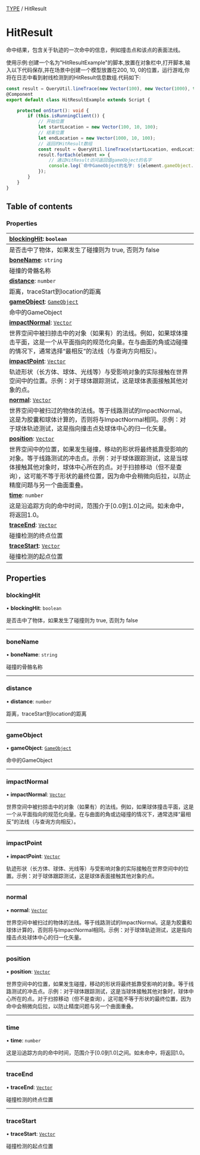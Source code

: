 [TYPE](../groups/TYPE.TYPE.md) / HitResult

# HitResult <Badge type="tip" text="Class" /> <Score text="HitResult" />

命中结果，包含关于轨迹的一次命中的信息，例如撞击点和该点的表面法线。

<span style="font-size: 14px;">
使用示例:创建一个名为"HitResultExample"的脚本,放置在对象栏中,打开脚本,输入以下代码保存,并在场景中创建一个模型放置在200, 10, 0的位置，运行游戏,你将在日志中看到射线检测到的HitResult信息数组.代码如下:
</span>

```ts
const result = QueryUtil.lineTrace(new Vector(100), new Vector(1000), true, true);
@Component
export default class HitResultExample extends Script {

    protected onStart(): void {
        if (this.isRunningClient()) {
            // 开始位置
            let startLocation = new Vector(100, 10, 100);
            // 结束位置
            let endLocation = new Vector(1000, 10, 100);
            // 返回的HitResult数组
            const result = QueryUtil.lineTrace(startLocation, endLocation, true, true);
            result.forEach(element => {
                // 通过HitResult访问返回值gameObject的名字
                console.log(`命中GameObject的名字: ${element.gameObject.name}`);
            });
        }
    }
}
```

## Table of contents

### Properties <Score text="Properties" /> 
| **[blockingHit](mw.HitResult.md#blockinghit)**: `boolean`  |
| :-----|
| 是否击中了物体，如果发生了碰撞则为 true, 否则为 false|
| **[boneName](mw.HitResult.md#bonename)**: `string`  |
| 碰撞的骨骼名称|
| **[distance](mw.HitResult.md#distance)**: `number`  |
| 距离，traceStart到location的距离|
| **[gameObject](mw.HitResult.md#gameobject)**: [`GameObject`](mw.GameObject.md)  |
| 命中的GameObject|
| **[impactNormal](mw.HitResult.md#impactnormal)**: [`Vector`](mw.Vector.md)  |
| 世界空间中被扫掠击中的对象（如果有）的法线。例如，如果球体撞击平面，这是一个从平面指向的规范化向量。在与曲面的角或边碰撞的情况下，通常选择“最相反”的法线（与查询方向相反）。|
| **[impactPoint](mw.HitResult.md#impactpoint)**: [`Vector`](mw.Vector.md)  |
| 轨迹形状（长方体、球体、光线等）与受影响对象的实际接触在世界空间中的位置。示例：对于球体跟踪测试，这是球体表面接触其他对象的点。|
| **[normal](mw.HitResult.md#normal)**: [`Vector`](mw.Vector.md)  |
| 世界空间中被扫过的物体的法线。等于线路测试的ImpactNormal。这是为胶囊和球体计算的，否则将与ImpactNormal相同。示例：对于球体轨迹测试，这是指向撞击点处球体中心的归一化矢量。|
| **[position](mw.HitResult.md#position)**: [`Vector`](mw.Vector.md)  |
| 世界空间中的位置，如果发生碰撞，移动的形状将最终抵靠受影响的对象。等于线路测试的冲击点。示例：对于球体跟踪测试，这是当球体接触其他对象时，球体中心所在的点。对于扫掠移动（但不是查询），这可能不等于形状的最终位置，因为命中会稍微向后拉，以防止精度问题与另一个曲面重叠。|
| **[time](mw.HitResult.md#time)**: `number`  |
| 这是沿追踪方向的命中时间，范围介于[0.0到1.0]之间。如未命中，将返回1.0。|
| **[traceEnd](mw.HitResult.md#traceend)**: [`Vector`](mw.Vector.md)  |
| 碰撞检测的终点位置|
| **[traceStart](mw.HitResult.md#tracestart)**: [`Vector`](mw.Vector.md)  |
| 碰撞检测的起点位置|

## Properties

### blockingHit <Score text="blockingHit" /> 

• **blockingHit**: `boolean`

是否击中了物体，如果发生了碰撞则为 true, 否则为 false

___

### boneName <Score text="boneName" /> 

• **boneName**: `string`

碰撞的骨骼名称

___

### distance <Score text="distance" /> 

• **distance**: `number`

距离，traceStart到location的距离

___

### gameObject <Score text="gameObject" /> 

• **gameObject**: [`GameObject`](mw.GameObject.md)

命中的GameObject

___

### impactNormal <Score text="impactNormal" /> 

• **impactNormal**: [`Vector`](mw.Vector.md)

世界空间中被扫掠击中的对象（如果有）的法线。例如，如果球体撞击平面，这是一个从平面指向的规范化向量。在与曲面的角或边碰撞的情况下，通常选择“最相反”的法线（与查询方向相反）。

___

### impactPoint <Score text="impactPoint" /> 

• **impactPoint**: [`Vector`](mw.Vector.md)

轨迹形状（长方体、球体、光线等）与受影响对象的实际接触在世界空间中的位置。示例：对于球体跟踪测试，这是球体表面接触其他对象的点。

___

### normal <Score text="normal" /> 

• **normal**: [`Vector`](mw.Vector.md)

世界空间中被扫过的物体的法线。等于线路测试的ImpactNormal。这是为胶囊和球体计算的，否则将与ImpactNormal相同。示例：对于球体轨迹测试，这是指向撞击点处球体中心的归一化矢量。

___

### position <Score text="position" /> 

• **position**: [`Vector`](mw.Vector.md)

世界空间中的位置，如果发生碰撞，移动的形状将最终抵靠受影响的对象。等于线路测试的冲击点。示例：对于球体跟踪测试，这是当球体接触其他对象时，球体中心所在的点。对于扫掠移动（但不是查询），这可能不等于形状的最终位置，因为命中会稍微向后拉，以防止精度问题与另一个曲面重叠。

___

### time <Score text="time" /> 

• **time**: `number`

这是沿追踪方向的命中时间，范围介于[0.0到1.0]之间。如未命中，将返回1.0。

___

### traceEnd <Score text="traceEnd" /> 

• **traceEnd**: [`Vector`](mw.Vector.md)

碰撞检测的终点位置

___

### traceStart <Score text="traceStart" /> 

• **traceStart**: [`Vector`](mw.Vector.md)

碰撞检测的起点位置
